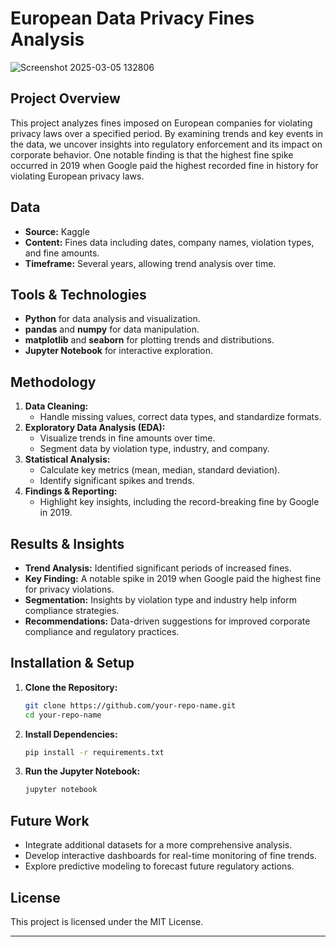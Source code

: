 # European Data Privacy Fines Analysis
![Screenshot 2025-03-05 132806](https://github.com/user-attachments/assets/5ab628bf-8f1b-4a04-8cce-1d7480a35283)

## Project Overview
This project analyzes fines imposed on European companies for violating privacy laws over a specified period. By examining trends and key events in the data, we uncover insights into regulatory enforcement and its impact on corporate behavior. One notable finding is that the highest fine spike occurred in 2019 when Google paid the highest recorded fine in history for violating European privacy laws.

## Data
- **Source:** Kaggle  
- **Content:** Fines data including dates, company names, violation types, and fine amounts.
- **Timeframe:** Several years, allowing trend analysis over time.

## Tools & Technologies
- **Python** for data analysis and visualization.
- **pandas** and **numpy** for data manipulation.
- **matplotlib** and **seaborn** for plotting trends and distributions.
- **Jupyter Notebook** for interactive exploration.

## Methodology
1. **Data Cleaning:**  
   - Handle missing values, correct data types, and standardize formats.
2. **Exploratory Data Analysis (EDA):**  
   - Visualize trends in fine amounts over time.
   - Segment data by violation type, industry, and company.
3. **Statistical Analysis:**  
   - Calculate key metrics (mean, median, standard deviation).
   - Identify significant spikes and trends.
4. **Findings & Reporting:**  
   - Highlight key insights, including the record-breaking fine by Google in 2019.

## Results & Insights
- **Trend Analysis:** Identified significant periods of increased fines.
- **Key Finding:** A notable spike in 2019 when Google paid the highest fine for privacy violations.
- **Segmentation:** Insights by violation type and industry help inform compliance strategies.
- **Recommendations:** Data-driven suggestions for improved corporate compliance and regulatory practices.

## Installation & Setup
1. **Clone the Repository:**
   ```bash
   git clone https://github.com/your-repo-name.git
   cd your-repo-name
   ```
2. **Install Dependencies:**
   ```bash
   pip install -r requirements.txt
   ```
3. **Run the Jupyter Notebook:**
   ```bash
   jupyter notebook
   ```

## Future Work
- Integrate additional datasets for a more comprehensive analysis.
- Develop interactive dashboards for real-time monitoring of fine trends.
- Explore predictive modeling to forecast future regulatory actions.

## License
This project is licensed under the MIT License.

---


